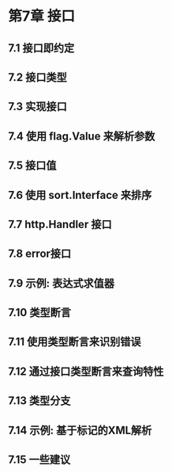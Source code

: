 # 第7章 接口

## 7.1 接口即约定

## 7.2 接口类型

## 7.3 实现接口

## 7.4 使用 flag.Value 来解析参数

## 7.5 接口值

## 7.6 使用 sort.Interface 来排序

## 7.7 http.Handler 接口

## 7.8 error接口

## 7.9 示例: 表达式求值器

## 7.10 类型断言

## 7.11 使用类型断言来识别错误

## 7.12 通过接口类型断言来查询特性

## 7.13 类型分支

## 7.14 示例: 基于标记的XML解析

## 7.15 一些建议